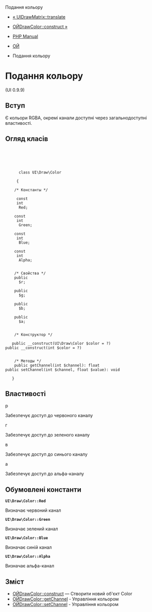 Подання кольору

-   [« UIDrawMatrix::translate](ui-draw-matrix.translate.html)
    
-   [ОЙDrawColor::construct »](ui-draw-color.construct.html)
    
-   [PHP Manual](index.html)
    
-   [ОЙ](book.ui.html)
    
-   Подання кольору
    

# Подання кольору

(UI 0.9.9)

## Вступ

Є кольори RGBA, окремі канали доступні через загальнодоступні властивості.

## Огляд класів

```classsynopsis



    
     
      class UI\Draw\Color
     
     {

    /* Константы */
    
     const
     int
      Red;

    const
     int
      Green;

    const
     int
      Blue;

    const
     int
      Alpha;


    /* Свойства */
    public
      $r;

    public
      $g;

    public
      $b;

    public
      $a;


    /* Конструктор */
    
   public __construct(UI\Draw\Color $color = ?)
public __construct(int $color = ?)


    /* Методы */
    public getChannel(int $channel): float
public setChannel(int $channel, float $value): void

   }
```

## Властивості

р

Забезпечує доступ до червоного каналу

г

Забезпечує доступ до зеленого каналу

в

Забезпечує доступ до синього каналу

а

Забезпечує доступ до альфа-каналу

## Обумовлені константи

**`UI\Draw\Color::Red`**

Визначає червоний канал

**`UI\Draw\Color::Green`**

Визначає зелений канал

**`UI\Draw\Color::Blue`**

Визначає синій канал

**`UI\Draw\Color::Alpha`**

Визначає альфа-канал

## Зміст

-   [ОЙDrawColor::construct](ui-draw-color.construct.html) — Створити новий об'єкт Color
-   [ОЙDrawColor::getChannel](ui-draw-color.getchannel.html) - Управління кольором
-   [ОЙDrawColor::setChannel](ui-draw-color.setchannel.html) - Управління кольором